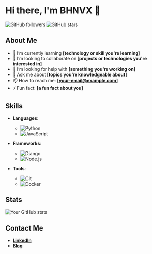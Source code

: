 # Hi there, I'm BHNVX 👋

![GitHub followers](https://img.shields.io/github/followers/bhnvx?label=Follow&style=social)
![GitHub stars](https://img.shields.io/github/stars/bhnvx?affiliations=OWNER%2CCOLLABORATOR&style=social)

## About Me

- 🌱 I’m currently learning **[technology or skill you're learning]**
- 👯 I’m looking to collaborate on **[projects or technologies you're interested in]**
- 🤔 I’m looking for help with **[something you're working on]**
- 💬 Ask me about **[topics you're knowledgeable about]**
- 📫 How to reach me: **[your-email@example.com]**
- ⚡ Fun fact: **[a fun fact about you]**

## Skills

- **Languages**: 
  - ![Python](https://img.shields.io/badge/Python-3776AB?style=for-the-badge&logo=python&logoColor=white)
  - ![JavaScript](https://img.shields.io/badge/JavaScript-F7DF1E?style=for-the-badge&logo=javascript&logoColor=black)

- **Frameworks**: 
  - ![Django](https://img.shields.io/badge/Django-092E20?style=for-the-badge&logo=django&logoColor=white)
  - ![Node.js](https://img.shields.io/badge/React-61DAFB?style=for-the-badge&logo=react&logoColor=black)

- **Tools**: 
  - ![Git](https://img.shields.io/badge/Git-F05032?style=for-the-badge&logo=git&logoColor=white)
  - ![Docker](https://img.shields.io/badge/Docker-2496ED?style=for-the-badge&logo=docker&logoColor=white)

## Stats

![Your GitHub stats](https://github-readme-stats.vercel.app/api?username=bhnvx&show_icons=true&theme=radical)

## Contact Me

- [**LinkedIn**](https://www.linkedin.com/in/%EA%B2%BD%ED%99%98-%EA%B9%80-8757ba2b6/)
- [**Blog**](https://bhnvx.tistory.com/)
